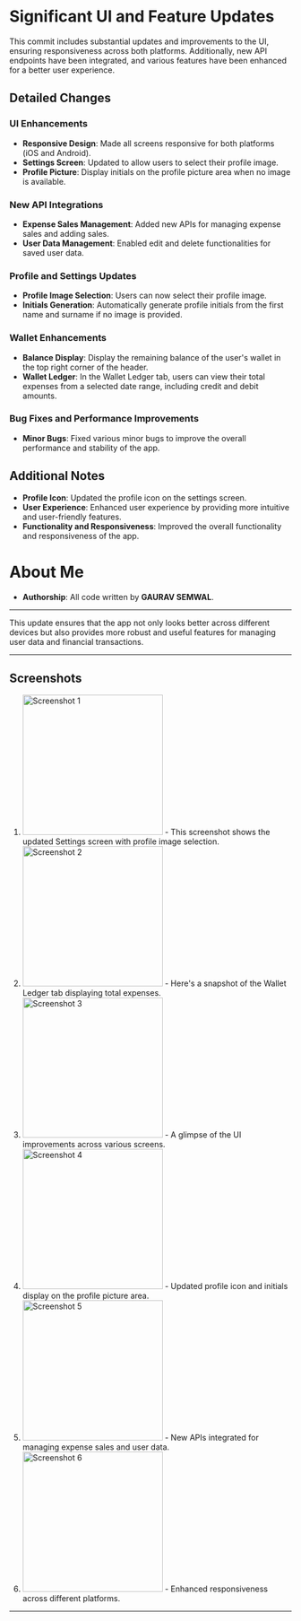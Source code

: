 # Significant UI and Feature Updates

This commit includes substantial updates and improvements to the UI, ensuring responsiveness across both platforms. Additionally, new API endpoints have been integrated, and various features have been enhanced for a better user experience.

## Detailed Changes

### UI Enhancements
- **Responsive Design**: Made all screens responsive for both platforms (iOS and Android).
- **Settings Screen**: Updated to allow users to select their profile image.
- **Profile Picture**: Display initials on the profile picture area when no image is available.

### New API Integrations
- **Expense Sales Management**: Added new APIs for managing expense sales and adding sales.
- **User Data Management**: Enabled edit and delete functionalities for saved user data.

### Profile and Settings Updates
- **Profile Image Selection**: Users can now select their profile image.
- **Initials Generation**: Automatically generate profile initials from the first name and surname if no image is provided.

### Wallet Enhancements
- **Balance Display**: Display the remaining balance of the user's wallet in the top right corner of the header.
- **Wallet Ledger**: In the Wallet Ledger tab, users can view their total expenses from a selected date range, including credit and debit amounts.

### Bug Fixes and Performance Improvements
- **Minor Bugs**: Fixed various minor bugs to improve the overall performance and stability of the app.

## Additional Notes
- **Profile Icon**: Updated the profile icon on the settings screen.
- **User Experience**: Enhanced user experience by providing more intuitive and user-friendly features.
- **Functionality and Responsiveness**: Improved the overall functionality and responsiveness of the app.

# About Me
- **Authorship**: All code written by **GAURAV SEMWAL**.

---

This update ensures that the app not only looks better across different devices but also provides more robust and useful features for managing user data and financial transactions.

---

## Screenshots

1. <img src="https://github.com/user-attachments/assets/3f4ba68c-cd9a-422f-837a-da4dc8973565" alt="Screenshot 1" width="250">
   - This screenshot shows the updated Settings screen with profile image selection.

2. <img src="https://github.com/user-attachments/assets/89c25bbb-0b03-4247-b3d9-ac71ab61780b" alt="Screenshot 2" width="250">
   - Here's a snapshot of the Wallet Ledger tab displaying total expenses.

3. <img src="https://github.com/user-attachments/assets/8eac51d9-7820-4e64-8552-27272b81d06d" alt="Screenshot 3" width="250">
   - A glimpse of the UI improvements across various screens.

4. <img src="https://github.com/user-attachments/assets/ba45bb9f-fa9e-476f-b8a8-3f9fccd99611" alt="Screenshot 4" width="250">
   - Updated profile icon and initials display on the profile picture area.

5. <img src="https://github.com/user-attachments/assets/a7a15bf6-45ba-41e7-9f18-c938ade147af" alt="Screenshot 5" width="250">
   - New APIs integrated for managing expense sales and user data.

6. <img src="https://github.com/user-attachments/assets/60847be9-9c50-4e20-8169-a210a527aa07" alt="Screenshot 6" width="250">
   - Enhanced responsiveness across different platforms.
---
